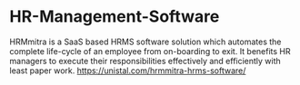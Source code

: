 # HR-Management-Software
HRMmitra is a SaaS based HRMS software solution which automates the complete life-cycle of an employee from on-boarding to exit. It benefits HR managers to execute their responsibilities effectively and efficiently with least paper work.
https://unistal.com/hrmmitra-hrms-software/
